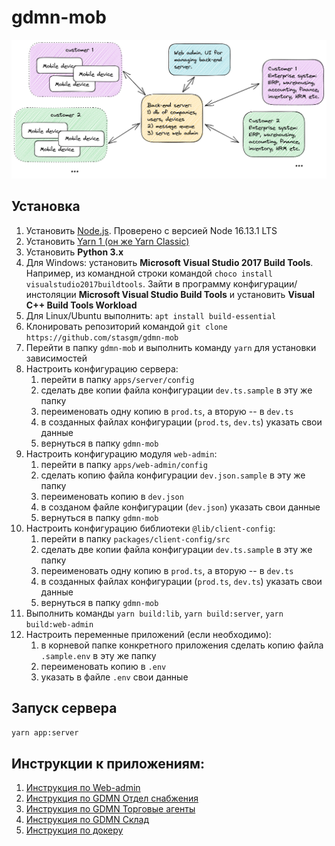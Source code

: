 # gdmn-mob

![Схема платформы](docs\gdmn-mobile\img\platform_scheme_small.png "Схема платформы")

## Установка

1. Установить [Node.js](https://nodejs.org/en/download/). Проверено с версией Node 16.13.1 LTS
2. Установить [Yarn 1 (он же Yarn Classic)](https://classic.yarnpkg.com/lang/en/)
3. Установить **Python 3.x**
4. Для Windows: установить **Microsoft Visual Studio 2017 Build Tools**. Например, из командной строки командой `choco install visualstudio2017buildtools`. Зайти в программу конфигурации/инстоляции **Microsoft Visual Studio Build Tools** и установить **Visual C++ Build Tools Workload**
5. Для Linux/Ubuntu выполнить: `apt install build-essential`
6. Клонировать репозиторий командой `git clone https://github.com/stasgm/gdmn-mob`
7. Перейти в папку `gdmn-mob` и выполнить команду `yarn` для установки зависимостей
8. Настроить конфигурацию сервера:
   1. перейти в папку `apps/server/config`
   2. сделать две копии файла конфигурации `dev.ts.sample` в эту же папку
   3. переименовать одну копию в `prod.ts`, а вторую -- в `dev.ts`
   4. в созданных файлах конфигурации (`prod.ts`, `dev.ts`) указать cвои данные
   5. вернуться в папку `gdmn-mob`
9. Настроить конфигурацию модуля `web-admin`:
    1. перейти в папку `apps/web-admin/config`
    2. сделать копию файла конфигурации `dev.json.sample` в эту же папку
    3. переименовать копию в `dev.json`
    4. в созданом файле конфигурации (`dev.json`) указать cвои данные
    5. вернуться  в папку `gdmn-mob`
10. Настроить конфигурацию библиотеки `@lib/client-config`:
    1. перейти в папку `packages/client-config/src`
    2. сделать две копии файла конфигурации `dev.ts.sample` в эту же папку
    3. переименовать одну копию в `prod.ts`, а вторую -- в `dev.ts`
    4. в созданных файлах конфигурации (`prod.ts`, `dev.ts`) указать cвои данные
    5. вернуться в папку `gdmn-mob`
11. Выполнить команды `yarn build:lib`, `yarn build:server`, `yarn build:web-admin`
12. Настроить переменные приложений (если необходимо):
    1. в корневой папке конкретного приложения сделать копию файла `.sample.env` в эту же папку
    2. переименовать копию в `.env`
    3. указать в файле `.env` свои данные
<!-- 9. Настроить конфигурацию модуля `app-trade-agents`:
   1. сделать две копии файла конфигурации (`apps/app-trade-agents/src/config/dev.ts.sample`) в эту же папку
   2. переименовать одну копию в `prod.ts`, а вторую -- в `dev.ts`
   3. в созданных файлах конфигурации (`prod.ts`, `dev.ts`) указать cвои данные
10. Настроить конфигурацию модуля `back-trade-agents`:
    1. сделать две копии файла конфигурации (`apps/back-trade-agents/src/config/environments/dev.ts.sample`) в эту же папку
    2. переименовать одну копию в `prod.ts`, а вторую -- в `dev.ts`
    3. в созданных файлах конфигурации (`prod.ts`, `dev.ts`) указать cвои данные -->
## Запуск сервера

   ```bash
   yarn app:server
   ```
## Инструкции к приложениям:

1. [Инструкция по Web-admin](https://github.com/stasgm/gdmn-mob/blob/dev/docs/web-admin/docs/README.md)
2. [Инструкция по GDMN Отдел снабжения](https://github.com/stasgm/gdmn-mob/blob/dev/docs/gdmn-appl-request/docs/README.md)
3. [Инструкция по GDMN Торговые агенты](https://github.com/stasgm/gdmn-mob/blob/dev/docs/gdmn-app-trade-agents/docs/README.md)
4. [Инструкция по GDMN Склад](https://github.com/stasgm/gdmn-mob/blob/dev/docs/gdmn-gd-movement/docs/README.md)
5. [Инструкция по докеру](https://github.com/stasgm/gdmn-mob/blob/dev/docs/gdmn-gd-movement/docs/docker/README.md)
